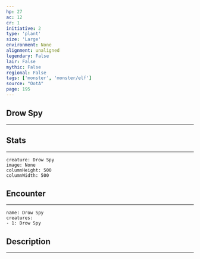 ```yaml
---
hp: 27
ac: 12
cr: 1
initiative: 2
type: 'plant'    
size: 'Large'
environment: None
alignment: unaligned
legendary: False
lair: False
mythic: False
regional: False
tags: ['monster', 'monster/elf']
source: "OotA"
page: 195
---
```


## Drow Spy
---



## Stats
---

```statblock
creature: Drow Spy
image: None
columnHeight: 500
columnWidth: 500
```

## Encounter
---

```encounter-table
name: Drow Spy
creatures:
- 1: Drow Spy
```

## Description
---




